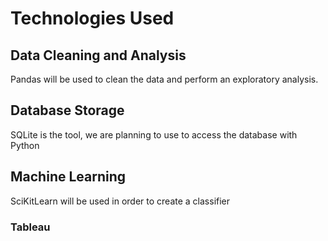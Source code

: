 # Technologies Used

## Data Cleaning and Analysis
Pandas will be used to clean the data and perform an exploratory analysis.

## Database Storage
SQLite is the tool, we are planning to use to access the database with Python

## Machine Learning
SciKitLearn will be used in order to create a classifier

### Tableau

